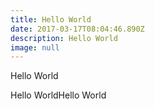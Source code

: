 ```yaml
---
title: Hello World
date: 2017-03-17T08:04:46.890Z
description: Hello World
image: null
---
```


Hello World

Hello WorldHello World